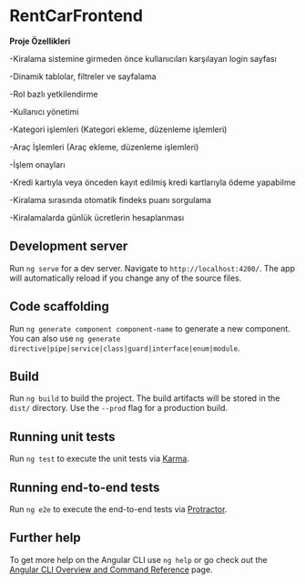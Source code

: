 # RentCarFrontend

**Proje Özellikleri**

-Kiralama sistemine girmeden önce kullanıcıları karşılayan login sayfası

-Dinamik tablolar, filtreler ve sayfalama

-Rol bazlı yetkilendirme 

-Kullanıcı yönetimi 

-Kategori işlemleri (Kategori ekleme, düzenleme işlemleri)

-Araç İşlemleri (Araç ekleme, düzenleme işlemleri)

-İşlem onayları 

-Kredi kartıyla veya önceden kayıt edilmiş kredi kartlarıyla ödeme yapabilme

-Kiralama sırasında otomatik findeks puanı  sorgulama

-Kiralamalarda günlük ücretlerin hesaplanması

## Development server

Run `ng serve` for a dev server. Navigate to `http://localhost:4200/`. The app will automatically reload if you change any of the source files.

## Code scaffolding

Run `ng generate component component-name` to generate a new component. You can also use `ng generate directive|pipe|service|class|guard|interface|enum|module`.

## Build

Run `ng build` to build the project. The build artifacts will be stored in the `dist/` directory. Use the `--prod` flag for a production build.

## Running unit tests

Run `ng test` to execute the unit tests via [Karma](https://karma-runner.github.io).

## Running end-to-end tests

Run `ng e2e` to execute the end-to-end tests via [Protractor](http://www.protractortest.org/).

## Further help

To get more help on the Angular CLI use `ng help` or go check out the [Angular CLI Overview and Command Reference](https://angular.io/cli) page.
